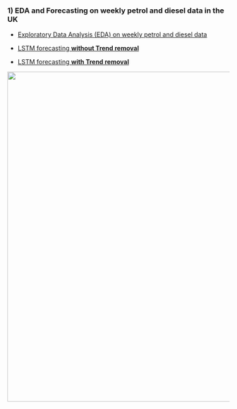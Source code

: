 ### 1) EDA and Forecasting on weekly petrol and diesel data in the UK

- <a href="https://nbviewer.jupyter.org/github/NyanoNyan/Portfolio/blob/59639bfcaf796363e91acf44e9b83818aa347953/1)%20EDA%20and%20Forecasting/Clean_EDA_weekly_road_fuel.ipynb">Exploratory Data Analysis (EDA) on weekly petrol and diesel data </a>

- <a href="https://nbviewer.jupyter.org/github/NyanoNyan/Portfolio/blob/8f090e46031668a77bcf0d93c0fad397fccafe0d/1)%20EDA%20and%20Forecasting/Clean_LSTM_Forecasting_weekly_road_fuel_without_trend.ipynb">LSTM forecasting **without Trend removal**</a>

- <a href="https://nbviewer.jupyter.org/github/NyanoNyan/Portfolio/blob/22201b5ecb361169cb0288bfdd76b4190e810b4e/1)%20EDA%20and%20Forecasting/Clean_LSTM_Forecasting_weekly_road_fuel.ipynb">LSTM forecasting **with Trend removal**</a>



<img src="https://gyazo.com/b850ff14f999d8787fe30207b65ff601" width="750">
